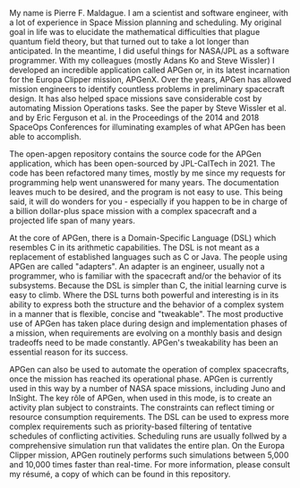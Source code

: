 My name is Pierre F. Maldague. I am a scientist and software engineer, with a lot of experience in Space Mission planning and scheduling. My original goal in life was to elucidate the mathematical difficulties that plague quantum field theory, but that turned out to take a lot longer than anticipated. In the meantime, I did useful things for NASA/JPL as a software programmer. With my colleagues (mostly Adans Ko and Steve Wissler) I developed an incredible application called APGen or, in its latest incarnation for the Europa Clipper mission, APGenX. Over the years, APGen has allowed mission engineers to identify countless problems in preliminary spacecraft design. It has also helped space missions save considerable cost by automating Mission Operations tasks. See the paper by Steve Wissler et al. and by Eric Ferguson et al. in the Proceedings of the 2014 and 2018 SpaceOps Conferences for illuminating examples of what APGen has been able to accomplish.

The open-apgen repository contains the source code for the APGen application, which has been open-sourced by JPL-CalTech in 2021. The code has been refactored many times, mostly by me since my requests for programming help went unanswered for many years. The documentation leaves much to be desired, and the program is not easy to use. This being said, it will do wonders for you - especially if you happen to be in charge of a billion dollar-plus space mission with a complex spacecraft and a projected life span of many years.

At the core of APGen, there is a Domain-Specific Language (DSL) which resembles C in its arithmetic capabilities. The DSL is not meant as a replacement of established languages such as C or Java. The people using APGen are called "adapters". An adapter is an engineer, usually not a programmer, who is familiar with the spacecraft and/or the behavior of its subsystems. Because the DSL is simpler than C, the initial learning curve is easy to climb. Where the DSL turns both powerful and interesting is in its ability to express both the structure and the behavior of a complex system in a manner that is flexible, concise and "tweakable". The most productive use of APGen has taken place during design and implementation phases of a mission, when requirements are evolving on a monthly basis and design tradeoffs need to be made constantly. APGen's tweakability has been an essential reason for its success.

APGen can also be used to automate the operation of complex spacecrafts, once the mission has reached its operational phase. APGen is currently used in this way by a number of NASA space missions, including Juno and InSight. The key rôle of APGen, when used in this mode, is to create an activity plan subject to constraints. The constraints can reflect timing or resource consumption requirements. The DSL can be used to express more complex requirements such as priority-based filtering of tentative schedules of conflicting activities. Scheduling runs are usually follwed by a comprehensive simulation run that validates the entire plan. On the Europa Clipper mission, APGen routinely performs such simulations between 5,000 and 10,000 times faster than real-time.
For more information, please consult my résumé, a copy of which can be found in this repository.
